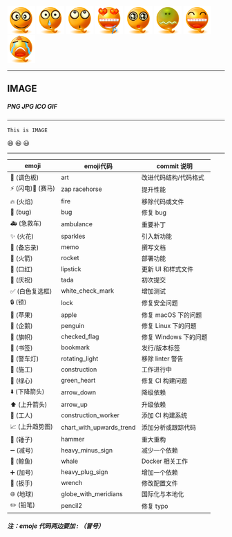 ![busybox](./comma_face/comma_face_01.png)
![busybox](./comma_face/comma_face_11.png)
![busybox](./comma_face/comma_face_14.png)
![busybox](./comma_face/comma_face_05.png)
![busybox](./comma_face/comma_face_16.png)
![busybox](./comma_face/comma_face_08.png)
![busybox](./comma_face/comma_face_12.png)
![busybox](./comma_face/comma_face_13.png)
***
## IMAGE
##### PNG JPG ICO GIF
---
```shell
This is IMAGE
```
:smile: :laughing: :smiley: 

***

emoji|emoji代码|commit 说明
---|---|---
🎨 (调色板)|art|改进代码结构/代码格式
⚡️ (闪电)🐎 (赛马)|zap racehorse|提升性能
🔥 (火焰)|fire|移除代码或文件
🐛 (bug)|bug|修复 bug
🚑 (急救车)|ambulance|重要补丁
✨ (火花)|sparkles|引入新功能
📝 (备忘录)|memo|撰写文档
🚀 (火箭)|rocket|部署功能
💄 (口红)|lipstick|更新 UI 和样式文件
🎉 (庆祝)|tada|初次提交
✅ (白色复选框)|white_check_mark|增加测试
🔒 (锁)|lock|修复安全问题
🍎 (苹果)|apple|修复 macOS 下的问题
🐧 (企鹅)|penguin|修复 Linux 下的问题
🏁 (旗帜)|checked_flag|修复 Windows 下的问题
🔖 (书签)|bookmark|发行/版本标签
🚨 (警车灯)|rotating_light|移除 linter 警告
🚧 (施工)|construction|工作进行中
💚 (绿心)|green_heart|修复 CI 构建问题
⬇️ (下降箭头)|arrow_down|降级依赖
⬆️ (上升箭头)|arrow_up|升级依赖
👷 (工人)|construction_worker|添加 CI 构建系统
📈 (上升趋势图)|chart_with_upwards_trend|添加分析或跟踪代码
🔨 (锤子)|hammer|重大重构
➖ (减号)|heavy_minus_sign|减少一个依赖
🐳 (鲸鱼)|whale|Docker 相关工作
➕ (加号)|heavy_plug_sign|增加一个依赖
🔧 (扳手)|wrench|修改配置文件
🌐 (地球)|globe_with_meridians|国际化与本地化
✏️ (铅笔)|pencil2|修复 typo
##### 注：emoje 代码两边要加 : （冒号）
